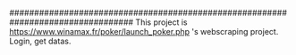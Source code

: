 #################################################################################
This project is https://www.winamax.fr/poker/launch_poker.php 's webscraping project.
Login, get datas.
